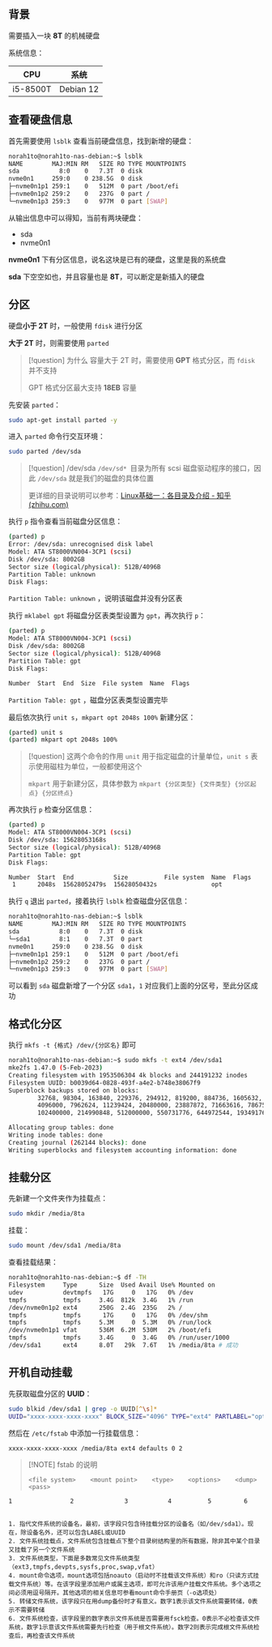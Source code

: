 
## 背景

需要插入一块 **8T** 的机械硬盘

系统信息：

|CPU|系统|
|---|---|
|i5-8500T|Debian 12|

## 查看硬盘信息

首先需要使用 `lsblk` 查看当前硬盘信息，找到新增的硬盘：

```bash
norah1to@norah1to-nas-debian:~$ lsblk
NAME        MAJ:MIN RM   SIZE RO TYPE MOUNTPOINTS
sda           8:0    0   7.3T  0 disk
nvme0n1     259:0    0 238.5G  0 disk
├─nvme0n1p1 259:1    0   512M  0 part /boot/efi
├─nvme0n1p2 259:2    0   237G  0 part /
└─nvme0n1p3 259:3    0   977M  0 part [SWAP]
```

从输出信息中可以得知，当前有两块硬盘：

- sda
- nvme0n1

**nvme0n1** 下有分区信息，说名这块是已有的硬盘，这里是我的系统盘

**sda** 下空空如也，并且容量也是 **8T**，可以断定是新插入的硬盘

## 分区

硬盘**小于 2T** 时，一般使用 `fdisk` 进行分区

**大于 2T** 时，则需要使用 `parted`

> [!question] 为什么
> 容量大于 2T 时，需要使用 **GPT** 格式分区，而 `fdisk` 并不支持
> 
> GPT 格式分区最大支持 **18EB** 容量

先安装 `parted`：

```bash
sudo apt-get install parted -y
```

进入 `parted` 命令行交互环境：

```bash
sudo parted /dev/sda
```

> [!question] /dev/sda
> `/dev/sd* `目录为所有 scsi 磁盘驱动程序的接口，因此 `/dev/sda` 就是我们的磁盘的具体位置
> 
> 更详细的目录说明可以参考：[Linux基础一：各目录及介绍 - 知乎 (zhihu.com)](https://zhuanlan.zhihu.com/p/647466955)

执行 `p` 指令查看当前磁盘分区信息：

```bash
(parted) p
Error: /dev/sda: unrecognised disk label
Model: ATA ST8000VN004-3CP1 (scsi)
Disk /dev/sda: 8002GB
Sector size (logical/physical): 512B/4096B
Partition Table: unknown
Disk Flags:
```

`Partition Table: unknown` ，说明该磁盘并没有分区表

执行 `mklabel gpt` 将磁盘分区表类型设置为 `gpt`，再次执行 `p`：

```bash
(parted) p
Model: ATA ST8000VN004-3CP1 (scsi)
Disk /dev/sda: 8002GB
Sector size (logical/physical): 512B/4096B
Partition Table: gpt
Disk Flags:

Number  Start  End  Size  File system  Name  Flags
```

`Partition Table: gpt` ，磁盘分区表类型设置完毕

最后依次执行 `unit s`，`mkpart opt 2048s 100%` 新建分区：

```bash
(parted) unit s
(parted) mkpart opt 2048s 100%
```

> [!question] 这两个命令的作用
> `unit` 用于指定磁盘的计量单位，`unit s` 表示使用磁柱为单位，一般都使用这个
> 
> `mkpart` 用于新建分区，具体参数为 `mkpart {分区类型} {文件类型} {分区起点} {分区终点}`

再次执行 `p` 检查分区信息：

```bash
(parted) p
Model: ATA ST8000VN004-3CP1 (scsi)
Disk /dev/sda: 15628053168s
Sector size (logical/physical): 512B/4096B
Partition Table: gpt
Disk Flags:

Number  Start  End           Size          File system  Name  Flags
 1      2048s  15628052479s  15628050432s               opt
```

执行 `q` 退出 `parted`，接着执行 `lsblk` 检查磁盘分区信息：

```bash
norah1to@norah1to-nas-debian:~$ lsblk
NAME        MAJ:MIN RM   SIZE RO TYPE MOUNTPOINTS
sda           8:0    0   7.3T  0 disk
└─sda1        8:1    0   7.3T  0 part
nvme0n1     259:0    0 238.5G  0 disk
├─nvme0n1p1 259:1    0   512M  0 part /boot/efi
├─nvme0n1p2 259:2    0   237G  0 part /
└─nvme0n1p3 259:3    0   977M  0 part [SWAP]
```

可以看到 `sda` 磁盘新增了一个分区 `sda1`，`1` 对应我们上面的分区号，至此分区成功

## 格式化分区

执行 `mkfs -t {格式} /dev/{分区名}` 即可

```bash
norah1to@norah1to-nas-debian:~$ sudo mkfs -t ext4 /dev/sda1
mke2fs 1.47.0 (5-Feb-2023)
Creating filesystem with 1953506304 4k blocks and 244191232 inodes
Filesystem UUID: b0039d64-0828-493f-a4e2-b748e38067f9
Superblock backups stored on blocks:
        32768, 98304, 163840, 229376, 294912, 819200, 884736, 1605632, 2654208,
        4096000, 7962624, 11239424, 20480000, 23887872, 71663616, 78675968,
        102400000, 214990848, 512000000, 550731776, 644972544, 1934917632

Allocating group tables: done
Writing inode tables: done
Creating journal (262144 blocks): done
Writing superblocks and filesystem accounting information: done
```

## 挂载分区

先新建一个文件夹作为挂载点：

```bash
sudo mkdir /media/8ta
```

挂载：

```bash
sudo mount /dev/sda1 /media/8ta
```

查看挂载结果：

```bash
norah1to@norah1to-nas-debian:~$ df -TH
Filesystem     Type      Size  Used Avail Use% Mounted on
udev           devtmpfs   17G     0   17G   0% /dev
tmpfs          tmpfs     3.4G  812k  3.4G   1% /run
/dev/nvme0n1p2 ext4      250G  2.4G  235G   2% /
tmpfs          tmpfs      17G     0   17G   0% /dev/shm
tmpfs          tmpfs     5.3M     0  5.3M   0% /run/lock
/dev/nvme0n1p1 vfat      536M  6.2M  530M   2% /boot/efi
tmpfs          tmpfs     3.4G     0  3.4G   0% /run/user/1000
/dev/sda1      ext4      8.0T   29k  7.6T   1% /media/8ta # 成功
```

## 开机自动挂载

先获取磁盘分区的 **UUID**：

```bash
sudo blkid /dev/sda1 | grep -o UUID[^\s]*
UUID="xxxx-xxxx-xxxx-xxxx" BLOCK_SIZE="4096" TYPE="ext4" PARTLABEL="opt" PARTUUID="xxxx-xxxx-xxxx-xxxx"
```

然后在 `/etc/fstab` 中添加一行挂载信息：

```bash
xxxx-xxxx-xxxx-xxxx /media/8ta ext4 defaults 0 2
```

> [!NOTE] fstab 的说明
> ```
> <file system>    <mount point>    <type>    <options>    <dump>    <pass>   
    1                2              3           4          5         6
```

1. 指代文件系统的设备名，最初，该字段只包含待挂载分区的设备名（如/dev/sda1）。现在，除设备名外，还可以包含LABEL或UUID
2. 文件系统挂载点，文件系统包含挂载点下整个目录树结构里的所有数据，除非其中某个目录又挂载了另一个文件系统
3. 文件系统类型，下面是多数常见文件系统类型（ext3,tmpfs,devpts,sysfs,proc,swap,vfat）
4. mount命令选项，mount选项包括noauto（启动时不挂载该文件系统）和ro（只读方式挂载文件系统）等。在该字段里添加用户或属主选项，即可允许该用户挂载文件系统。多个选项之间必须用逗号隔开。其他选项的相关信息可参看mount命令手册页（-o选项处）
5. 转储文件系统，该字段只在用dump备份时才有意义。数字1表示该文件系统需要转储，0表示不需要转储
6. 文件系统检查，该字段里的数字表示文件系统是否需要用fsck检查。0表示不必检查该文件系统，数字1示意该文件系统需要先行检查（用于根文件系统）。数字2则表示完成根文件系统检查后，再检查该文件系统